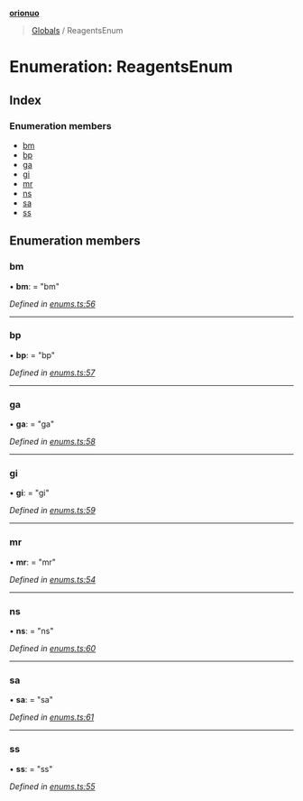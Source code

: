 **[orionuo](../README.md)**

> [Globals](../globals.md) / ReagentsEnum

# Enumeration: ReagentsEnum

## Index

### Enumeration members

* [bm](reagentsenum.md#bm)
* [bp](reagentsenum.md#bp)
* [ga](reagentsenum.md#ga)
* [gi](reagentsenum.md#gi)
* [mr](reagentsenum.md#mr)
* [ns](reagentsenum.md#ns)
* [sa](reagentsenum.md#sa)
* [ss](reagentsenum.md#ss)

## Enumeration members

### bm

•  **bm**:  = "bm"

*Defined in [enums.ts:56](https://github.com/msviha/orionuo/blob/b5379e7/src/enums.ts#L56)*

___

### bp

•  **bp**:  = "bp"

*Defined in [enums.ts:57](https://github.com/msviha/orionuo/blob/b5379e7/src/enums.ts#L57)*

___

### ga

•  **ga**:  = "ga"

*Defined in [enums.ts:58](https://github.com/msviha/orionuo/blob/b5379e7/src/enums.ts#L58)*

___

### gi

•  **gi**:  = "gi"

*Defined in [enums.ts:59](https://github.com/msviha/orionuo/blob/b5379e7/src/enums.ts#L59)*

___

### mr

•  **mr**:  = "mr"

*Defined in [enums.ts:54](https://github.com/msviha/orionuo/blob/b5379e7/src/enums.ts#L54)*

___

### ns

•  **ns**:  = "ns"

*Defined in [enums.ts:60](https://github.com/msviha/orionuo/blob/b5379e7/src/enums.ts#L60)*

___

### sa

•  **sa**:  = "sa"

*Defined in [enums.ts:61](https://github.com/msviha/orionuo/blob/b5379e7/src/enums.ts#L61)*

___

### ss

•  **ss**:  = "ss"

*Defined in [enums.ts:55](https://github.com/msviha/orionuo/blob/b5379e7/src/enums.ts#L55)*
